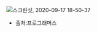 ![스크린샷, 2020-09-17 18-50-37](https://user-images.githubusercontent.com/70992303/93455012-bafd9880-f916-11ea-81f5-a5847140a705.png)
- 출처:프로그래머스
